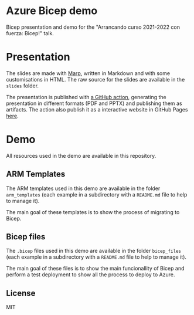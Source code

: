 # Azure Bicep demo
Bicep presentation and demo for the "Arrancando curso 2021-2022 con fuerza: Bicep!" talk.

# Presentation

The slides are made with [Marp](https://marp.app/), written in Markdown and with some customisations in HTML.
The raw source for the slides are available in the `slides` folder.

The presentation is published with [a GitHub action](https://github.com/piraces/bicep-demo/actions/workflows/slides.yml), generating the presentation in different formats (PDF and PPTX) and publishing them as artifacts. The action also publish it as a interactive website in GitHub Pages [here](https://piraces.github.io/bicep-demo/).

# Demo

All resources used in the demo are available in this repository.

## ARM Templates

The ARM templates used in this demo are available in the folder `arm_templates` (each example in a subdirectory with a `README.md` file to help to manage it).

The main goal of these templates is to show the process of migrating to Bicep.

## Bicep files

The `.bicep` files used in this demo are available in the folder `bicep_files` (each example in a subdirectory with a `README.md` file to help to manage it).

The main goal of these files is to show the main funcionallity of Bicep and perform a test deployment to show all the process to deploy to Azure.

## License

MIT
